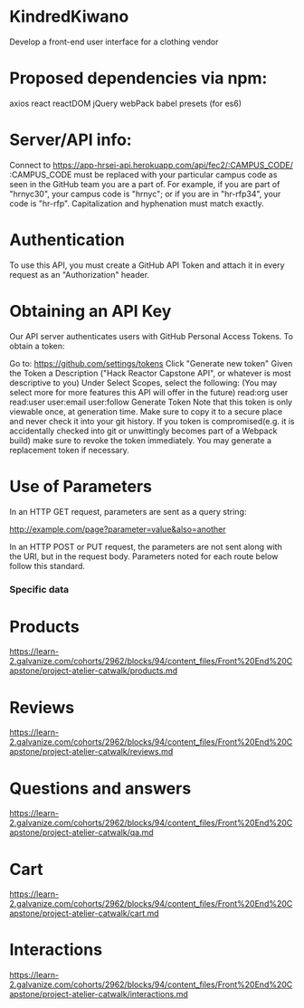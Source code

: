 # KindredKiwano
Develop a front-end user interface for a clothing vendor


# Proposed dependencies via npm:
axios
react
reactDOM
jQuery
webPack
babel presets (for es6)


# Server/API info:
Connect to https://app-hrsei-api.herokuapp.com/api/fec2/:CAMPUS_CODE/
:CAMPUS_CODE must be replaced with your particular campus code as seen in the GitHub team you are a part of. For example, if you are part of "hrnyc30", your campus code is "hrnyc"; or if you are in "hr-rfp34", your code is "hr-rfp". Capitalization and hyphenation must match exactly.


# Authentication
To use this API, you must create a GitHub API Token and attach it in every request as an "Authorization" header.


# Obtaining an API Key
Our API server authenticates users with GitHub Personal Access Tokens. To obtain a token:

Go to: https://github.com/settings/tokens
Click "Generate new token"
Given the Token a Description ("Hack Reactor Capstone API", or whatever is most descriptive to you)
Under Select Scopes, select the following: (You may select more for more features this API will offer in the future)
read:org
user
read:user
user:email
user:follow
Generate Token
Note that this token is only viewable once, at generation time. Make sure to copy it to a secure place and never check it into your git history.
If you token is compromised(e.g. it is accidentally checked into git or unwittingly becomes part of a Webpack build) make sure to revoke the token immediately. You may generate a replacement token if necessary.


# Use of Parameters
In an HTTP GET request, parameters are sent as a query string:

http://example.com/page?parameter=value&also=another

In an HTTP POST or PUT request, the parameters are not sent along with the URI, but in the request body. Parameters noted for each route below follow this standard.


### Specific data ###

# Products
https://learn-2.galvanize.com/cohorts/2962/blocks/94/content_files/Front%20End%20Capstone/project-atelier-catwalk/products.md

# Reviews
https://learn-2.galvanize.com/cohorts/2962/blocks/94/content_files/Front%20End%20Capstone/project-atelier-catwalk/reviews.md

# Questions and answers
https://learn-2.galvanize.com/cohorts/2962/blocks/94/content_files/Front%20End%20Capstone/project-atelier-catwalk/qa.md

# Cart
https://learn-2.galvanize.com/cohorts/2962/blocks/94/content_files/Front%20End%20Capstone/project-atelier-catwalk/cart.md

# Interactions
https://learn-2.galvanize.com/cohorts/2962/blocks/94/content_files/Front%20End%20Capstone/project-atelier-catwalk/interactions.md
